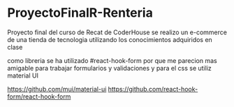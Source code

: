 # ProyectoFinalR-Renteria
Proyecto final del curso de Recat de CoderHouse
se realizo un e-commerce de una tienda de tecnologia utilizando los conocimientos adquiridos en clase

como libreria se ha utilizado #react-hook-form por que me parecion mas amigable para trabajar formularios y validaciones
y para el css se utiliz material UI

https://github.com/mui/material-ui
https://github.com/react-hook-form/react-hook-form
